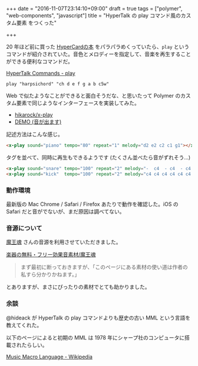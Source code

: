 +++
date = "2016-11-07T23:14:10+09:00"
draft = true
tags = ["polymer", "web-components", "javascript"]
title = "HyperTalk の play コマンド風のカスタム要素 <x-play> をつくった"

+++

20 年ほど前に買った [HyperCardの本](http://booklog.jp/item/1/479529609X) をパラパラめくっていたら、`play` というコマンドが紹介されていた。音色とメロディーを指定して、音楽を再生することができる便利なコマンドだ。

<!--more-->

[HyperTalk Commands \- play](http://www.kreativekorp.com/docs/openxion/1.4/manual/hyp/cm/play.html)

```
play "harpsichord" "ch d e f g a b c5w"
```


Web で似たようなことができると面白そうだな、と思いたって Polymer のカスタム要素で同じようなインターフェースを実装してみた。

- [hikarock/x\-play](https://github.com/hikarock/x-play)
- [DEMO (音が出ます)](https://hikarock.github.io/x-play/)

記述方法はこんな感じ。

```html
<x-play sound="piano" tempo="80" repeat="1" melody="d2 e2 c2 c1 g1"></x-play>
```

タグを並べて、同時に再生もできるようです (たくさん並べたら音がずれそう...)

```html
<x-play sound="snare" tempo="100" repeat="2" melody="-  c4  - c4  - c4  - c4"></x-play>
<x-play sound="kick"  tempo="100" repeat="2" melody="c4 c4 c4 c4 c4 c4 c4 c4"></x-play>
```

### 動作環境

最新版の Mac Chrome / Safari / Firefox あたりで動作を確認した。iOS の Safari だと音がでないが、まだ原因は調べてない。

### 音源について

[魔王魂](http://maoudamashii.jokersounds.com/) さんの音源を利用させていただきました。

[楽器の無料・フリー効果音素材/魔王魂](http://maoudamashii.jokersounds.com/list/se12.html)

> まず最初に断っておきますが、「このページにある素材の使い道は作者の私すら分かりかねます。」

とありますが、まさにぴったりの素材でとても助かりました。

### 余談

@hideack が HyperTalk の play コマンドよりも歴史の古い MML という言語を教えてくれた。

以下のページによると初期の MML は 1978 年にシャープ社のコンピュータに搭載されたらしい。

[Music Macro Language \- Wikipedia](https://en.wikipedia.org/wiki/Music_Macro_Language)
